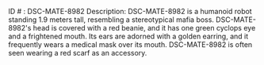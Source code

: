 ID # : DSC-MATE-8982
Description: DSC-MATE-8982 is a humanoid robot standing 1.9 meters tall, resembling a stereotypical mafia boss. DSC-MATE-8982's head is covered with a red beanie, and it has one green cyclops eye and a frightened mouth. Its ears are adorned with a golden earring, and it frequently wears a medical mask over its mouth. DSC-MATE-8982 is often seen wearing a red scarf as an accessory.